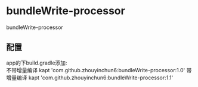 # bundleWrite-processor
bundleWrite-processor
## 配置
app的下build.gradle添加:  
不带增量编译
kapt 'com.github.zhouyinchun6:bundleWrite-processor:1.0'
带增量编译
kapt 'com.github.zhouyinchun6:bundleWrite-processor:1.1'
